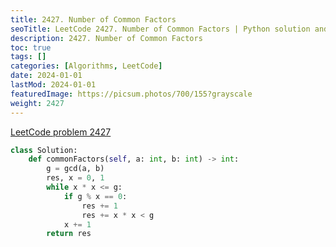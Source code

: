 ```yaml
---
title: 2427. Number of Common Factors
seoTitle: LeetCode 2427. Number of Common Factors | Python solution and explanation
description: 2427. Number of Common Factors
toc: true
tags: []
categories: [Algorithms, LeetCode]
date: 2024-01-01
lastMod: 2024-01-01
featuredImage: https://picsum.photos/700/155?grayscale
weight: 2427
---
```


[LeetCode problem 2427](https://leetcode.com/problems/number-of-common-factors/)

```python
class Solution:
    def commonFactors(self, a: int, b: int) -> int:
        g = gcd(a, b)
        res, x = 0, 1
        while x * x <= g:
            if g % x == 0:
                res += 1
                res += x * x < g
            x += 1
        return res

```
